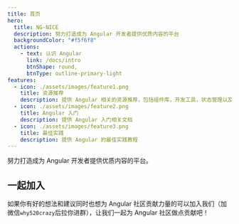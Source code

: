 ```yaml
---
title: 首页
hero:
  title: NG-NICE
  description: 努力打造成为 Angular 开发者提供优质内容的平台
  backgroundColor: "#f5f6f8"
  actions:
    - text: 认识 Angular
      link: /docs/intro
      btnShape: round,
      btnType: outline-primary-light
features:
  - icon: ./assets/images/feature1.png
    title: 资源推荐
    description: 提供 Angular 相关的资源推荐，包括组件库，开发工具，状态管理以及优秀网站
  - icon: ./assets/images/feature2.png
    title: Angular 入门
    description: 提供 Angular 入门相关文档
  - icon: ./assets/images/feature3.png
    title: 最佳实践
    description: 提供 Angular 的最佳实践教程
---
```


<alert type="info">努力打造成为 Angular 开发者提供优质内容的平台。</alert>

## 一起加入

如果你有好的想法和建议同时也想为 Angular 社区贡献力量的可以加入我们（加微信`why520crazy`后拉你进群），让我们一起为 Angular 社区做点贡献吧！
